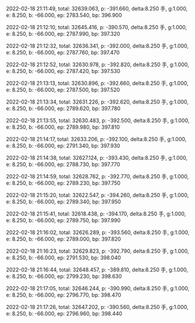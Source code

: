 2022-02-18 21:11:49, total: 32639.063, p: -391.660, delta:8.250 手, g:1.000, e: 8.250, b: -66.000, ep: 2783.540, bp: 396.900

2022-02-18 21:12:10, total: 32645.416, p: -390.570, delta:8.250 手, g:1.000, e: 8.250, b: -66.000, ep: 2787.990, bp: 397.320

2022-02-18 21:12:32, total: 32636.341, p: -392.000, delta:8.250 手, g:1.000, e: 8.250, b: -66.000, ep: 2787.760, bp: 397.470

2022-02-18 21:12:52, total: 32630.978, p: -392.820, delta:8.250 手, g:1.000, e: 8.250, b: -66.000, ep: 2787.420, bp: 397.530

2022-02-18 21:13:13, total: 32630.896, p: -392.660, delta:8.250 手, g:1.000, e: 8.250, b: -66.000, ep: 2787.500, bp: 397.520

2022-02-18 21:13:34, total: 32631.226, p: -392.620, delta:8.250 手, g:1.000, e: 8.250, b: -66.000, ep: 2789.620, bp: 397.780

2022-02-18 21:13:55, total: 32630.483, p: -392.500, delta:8.250 手, g:1.000, e: 8.250, b: -66.000, ep: 2789.980, bp: 397.810

2022-02-18 21:14:17, total: 32633.206, p: -392.100, delta:8.250 手, g:1.000, e: 8.250, b: -66.000, ep: 2791.340, bp: 397.930

2022-02-18 21:14:38, total: 32627.124, p: -393.430, delta:8.250 手, g:1.000, e: 8.250, b: -66.000, ep: 2788.730, bp: 397.770

2022-02-18 21:14:59, total: 32628.762, p: -392.770, delta:8.250 手, g:1.000, e: 8.250, b: -66.000, ep: 2789.230, bp: 397.750

2022-02-18 21:15:20, total: 32622.547, p: -394.260, delta:8.250 手, g:1.000, e: 8.250, b: -66.000, ep: 2789.340, bp: 397.950

2022-02-18 21:15:41, total: 32618.438, p: -394.170, delta:8.250 手, g:1.000, e: 8.250, b: -66.000, ep: 2789.750, bp: 397.990

2022-02-18 21:16:02, total: 32626.289, p: -393.560, delta:8.250 手, g:1.000, e: 8.250, b: -66.000, ep: 2789.000, bp: 397.820

2022-02-18 21:16:23, total: 32629.823, p: -392.790, delta:8.250 手, g:1.000, e: 8.250, b: -66.000, ep: 2791.530, bp: 398.040

2022-02-18 21:16:44, total: 32648.457, p: -389.810, delta:8.250 手, g:1.000, e: 8.250, b: -66.000, ep: 2799.230, bp: 398.630

2022-02-18 21:17:05, total: 32646.244, p: -390.990, delta:8.250 手, g:1.000, e: 8.250, b: -66.000, ep: 2796.770, bp: 398.470

2022-02-18 21:17:26, total: 32647.202, p: -390.560, delta:8.250 手, g:1.000, e: 8.250, b: -66.000, ep: 2796.960, bp: 398.440